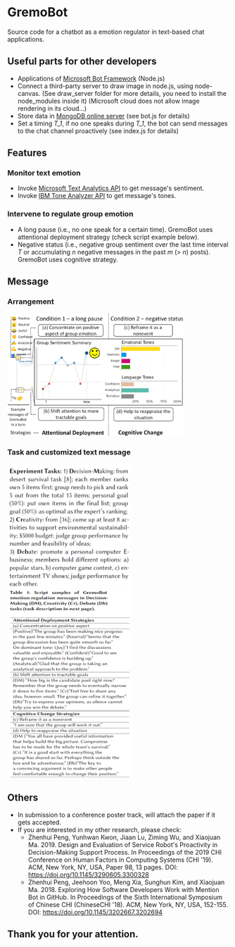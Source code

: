 # GremoBot
Source code for a chatbot as a emotion regulator in text-based chat applications. 

## Useful parts for other developers
- Applications of [Microsoft Bot Framework](https://dev.botframework.com/) (Node.js)
- Connect a third-party server to draw image in node.js, using node-canvas. (See draw_server folder for more details, you need to install the node_modules inside it) (Microsoft cloud does not allow image rendering in its cloud...) 
- Store data in [MongoDB online server](https://www.mongodb.com/cloud/atlas) (see bot.js for details)
- Set a timing *T_1*, if no one speaks during *T_1*, the bot can send messages to the chat channel proactively (see index.js for details)

## Features
### Monitor text emotion
- Invoke [Microsoft Text Analytics API](https://azure.microsoft.com/en-in/services/cognitive-services/text-analytics/) to get message's sentiment. 
- Invoke [IBM Tone Analyzer API](https://www.ibm.com/watson/services/tone-analyzer/) to get message's tones.

### Intervene to regulate group emotion
- A long pause (i.e., no one speak for a certain time). GremoBot uses attentional deployment strategy (check script example below). 
- Negative status (i.e., negative group sentiment over the last time interval *T* or accumulating
*n* negative messages in the past *m* (> *n*) posts). GremoBot uses cognitive strategy.

## Message
### Arrangement
<img src="img/design.png" width = "400" height = "280">

### Task and customized text message
<img src="img/task.PNG" width = "280" height = "280">

<img src="img/dialogue.PNG" width = "280" height = "430">


## Others
- In submission to a conference poster track, will attach the paper if it gets accepted.
- If you are interested in my other research, please check:
	- Zhenhui Peng, Yunhwan Kwon, Jiaan Lu, Ziming Wu, and Xiaojuan Ma. 2019. Design and Evaluation of Service Robot's Proactivity in Decision-Making Support Process. In Proceedings of the 2019 CHI Conference on Human Factors in Computing Systems (CHI '19). ACM, New York, NY, USA, Paper 98, 13 pages. DOI: https://doi.org/10.1145/3290605.3300328
	- Zhenhui Peng, Jeehoon Yoo, Meng Xia, Sunghun Kim, and Xiaojuan Ma. 2018. Exploring How Software Developers Work with Mention Bot in GitHub. In Proceedings of the Sixth International Symposium of Chinese CHI (ChineseCHI '18). ACM, New York, NY, USA, 152-155. DOI: https://doi.org/10.1145/3202667.3202694

## Thank you for your attention.
